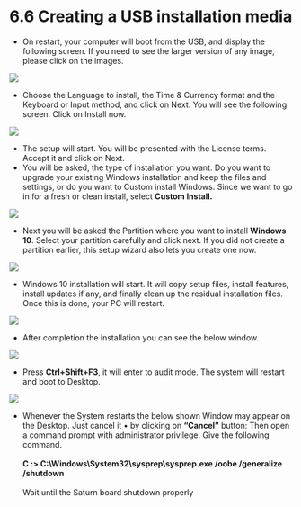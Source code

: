 # 6.6 Creating a USB installation media

* On restart, your computer will boot from the USB, and display the following screen. If you need to see the larger version of any image, please click on the images.

![](broken-reference)

* Choose the Language to install, the Time & Currency format and the Keyboard or Input method, and click on Next. You will see the following screen. Click on Install now.

![](broken-reference)

* The setup will start. You will be presented with the License terms. Accept it and click on Next.
* You will be asked, the type of installation you want. Do you want to upgrade your existing Windows installation and keep the files and settings, or do you want to Custom install Windows. Since we want to go in for a fresh or clean install, select **Custom Install.**

![](broken-reference)

* Next you will be asked the Partition where you want to install **Windows 10**. Select your partition carefully and click next. If you did not create a partition earlier, this setup wizard also lets you create one now.

![](broken-reference)

* Windows 10 installation will start. It will copy setup files, install features, install updates if any, and finally clean up the residual installation files. Once this is done, your PC will restart.

![](broken-reference)

* After completion the installation you can see the below window.

![](broken-reference)

* Press **Ctrl+Shift+F3**, it will enter to audit mode. The system will restart and boot to Desktop.

![](broken-reference)

* Whenever the System restarts the below shown Window may appear on the Desktop. Just cancel it • by clicking on **“Cancel”** button: Then open a command prompt with administrator privilege. Give the following command. \
  \
  &#x20;              **C :> C:\Windows\System32\sysprep\sysprep.exe /oobe /generalize /shutdown**\
  \
  Wait until the Saturn board shutdown properly
